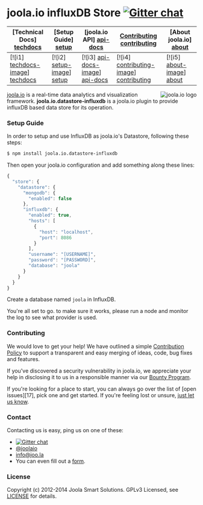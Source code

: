 # joola.io influxDB Store [![Gitter chat](https://badges.gitter.im/joola/joola.io.png)](https://gitter.im/joola/joola.io)

| **[Technical Docs] [techdocs]**     | **[Setup Guide] [setup]**     | **[joola.io API] [api-docs]**           | **[Contributing] [contributing]**           | **[About joola.io] [about]**     |
|-------------------------------------|-------------------------------|-----------------------------------|---------------------------------------------|-------------------------------------|
| [![i1] [techdocs-image]] [techdocs] | [![i2] [setup-image]] [setup] | [![i3] [api-docs-image]] [api-docs] | [![i4] [contributing-image]] [contributing] | [![i5] [about-image]] [about] |

<img src="http://i.imgur.com/Kx6l8s3.png" alt="joola.io logo" title="joola.io" align="right" />

[joola.io][22] is a real-time data analytics and visualization framework.
**joola.io.datastore-influxdb** is a joola.io plugin to provide influxDB based data store for its operation.

### Setup Guide

In order to setup and use InfluxDB as joola.io's Datastore, following these steps:

```bash
$ npm install joola.io.datastore-influxdb
```

Then open your joola.io configuration and add something along these lines:
```javascript
{
  "store": {
    "datastore": {
      "mongodb": {
        "enabled": false
      },
      "influxdb": {
        "enabled": true,
        "hosts": [
          {
            "host": "localhost",
            "port": 8086
          }
        ],
        "username": "[USERNAME]",
        "password": "[PASSWORD]",
        "database": "joola"
      }
    }
  }
}
```

Create a database named `joola` in InfluxDB.

You're all set to go. to make sure it works, please run a node and monitor the log to see what provider is used.

### Contributing
We would love to get your help! We have outlined a simple [Contribution Policy][18] to support a transparent and easy merging
of ideas, code, bug fixes and features.

If you've discovered a security vulnerability in joola.io, we appreciate your help in disclosing it to us in a responsible manner via our [Bounty Program](https://hackerone.com/joola-io).

If you're looking for a place to start, you can always go over the list of [open issues][17], pick one and get started.
If you're feeling lost or unsure, [just let us know](#Contact).

### Contact
Contacting us is easy, ping us on one of these:

- [![Gitter chat](https://badges.gitter.im/joola/joola.io.png)](https://gitter.im/joola/joola.io)
- [@joolaio][19]
- [info@joo.la][20]
- You can even fill out a [form][21].

### License
Copyright (c) 2012-2014 Joola Smart Solutions. GPLv3 Licensed, see [LICENSE][24] for details.


[1]: https://coveralls.io/repos/joola/joola.io.datastore-mongodb/badge.png?branch=develop
[2]: https://coveralls.io/r/joola/joola.io.datastore-mongodb?branch=develop
[3]: https://travis-ci.org/joola/joola.io.datastore-mongodb.png?branch=develop
[4]: https://travis-ci.org/joola/joola.io.datastore-mongodb?branch=develop
[14]: https://github.com/joola/joola.io
[15]: http://nodejs.org
[16]: http://serverfault.com/
[18]: https://github.com/joola/joola.io/blob/master/CONTRIBUTING.md
[19]: http://twitter.com/joolaio
[20]: mailto://info@joo.la
[21]: http://joo.la/#contact
[22]: http://joola.io/
[24]: https://github.com/joola/joola.io/blob/master/LICENSE.md

[architecture-doc]: https://github.com/joola/joola.io/wiki/Technical-architecture
[talk-to-us]: https://github.com/joola/joola.io/wiki/Talk-to-us

[about-image]: https://raw.github.com/joola/joola.io/develop/docs/images/about.png
[techdocs-image]: https://raw.github.com/joola/joola.io/develop/docs/images/techdocs.png
[setup-image]: https://raw.github.com/joola/joola.io/develop/docs/images/setup.png
[api-docs-image]: https://raw.github.com/joola/joola.io/develop/docs/images/roadmap.png
[contributing-image]: https://raw.github.com/joola/joola.io/develop/docs/images/contributing.png

[about]: https://github.com/joola/joola.io/wiki/joola.io-overview
[techdocs]: https://github.com/joola/joola.io/wiki/Technical-documentation
[setup]: https://github.com/joola/joola.io/wiki/Setting-up-joola.io
[api-docs]: http://docs.joolaio.apiary.io/
[contributing]: https://github.com/joola/joola.io/wiki/Contributing

